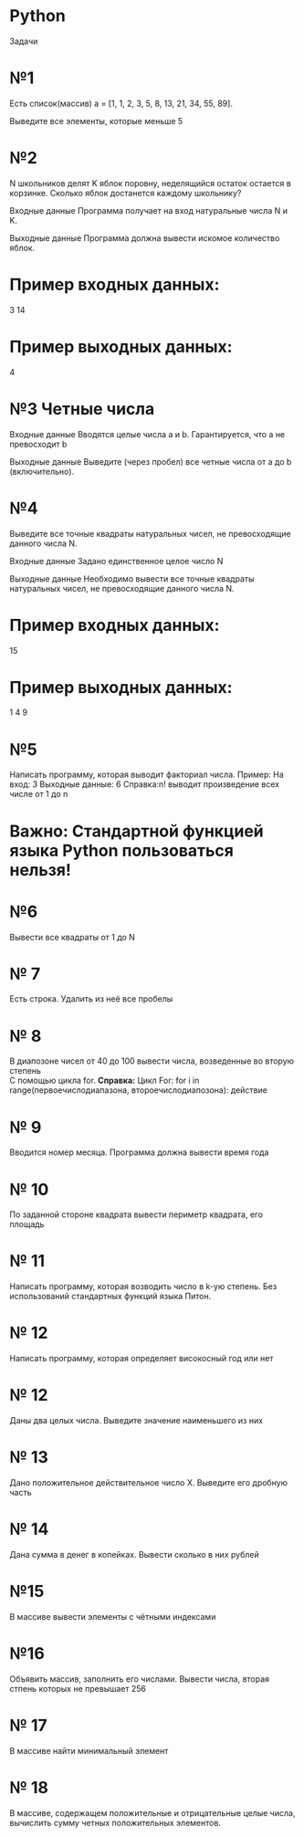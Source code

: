 # Python

 Задачи

# №1
Есть список(массив) a = [1, 1, 2, 3, 5, 8, 13, 21, 34, 55, 89].

Выведите все элементы, которые меньше 5

# №2
N школьников делят K яблок поровну, неделящийся остаток остается в корзинке. Сколько яблок достанется каждому школьнику?

Входные данные
Программа получает на вход натуральные числа N и K.

Выходные данные
Программа должна вывести искомое количество яблок.
# Пример входных данных:
3
14
# Пример выходных данных:
4

# №3 Четные числа
Входные данные
Вводятся целые числа a и b. Гарантируется, что a не превосходит b

Выходные данные
Выведите (через пробел) все четные числа от a до b (включительно).

# №4
Выведите все точные квадраты натуральных чисел, не превосходящие данного числа N.

Входные данные
Задано единственное целое число N

Выходные данные
Необходимо вывести  все точные квадраты натуральных чисел, не превосходящие данного числа N.
# Пример входных данных:
15
# Пример выходных данных:
1
4
9

# №5
Написать программу, которая выводит факториал числа.
Пример:
На вход: 3
Выходные данные: 6
Справка:n!  выводит произведение всех числе от 1 до n
# Важно: Стандартной функцией языка Python пользоваться нельзя!
# №6
Вывести все квадраты  от 1 до N
# № 7  
Есть строка. Удалить из неё все пробелы  
# № 8
В диапозоне чисел от 40 до 100 вывести числа, возведенные во вторую степень  
С помощью цикла for.
**Справка:**
Цикл For:
for i in range(первоечислодиапазона, второечислодиапозона):
   действие
# № 9  
Вводится номер месяца. Программа должна вывести время года  
# № 10  
По заданной стороне квадрата вывести периметр квадрата, его площадь  
# № 11  
Написать программу, которая возводить число в k-ую степень. Без использований стандартных функций языка Питон.  
# № 12  
Написать программу, которая определяет високосный год или нет
# № 12  
Даны два целых числа. Выведите значение наименьшего из них
# № 13  
Дано положительное действительное число X. Выведите его дробную часть  
# № 14  
Дана сумма в денег в копейках. Вывести сколько в них рублей
# №15  
В массиве вывести элементы с чётными индексами  
# №16  
Объявить массив, заполнить его числами. Вывести числа, вторая стпень которых не превышает 256
# № 17
В массиве найти минимальный элемент  
# № 18  
В массиве, содержащем положительные и отрицательные целые числа, вычислить сумму четных положительных элементов.
